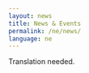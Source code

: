 ```yaml
---
layout: news
title: News & Events
permalink: /ne/news/
language: ne
---
```


Translation needed.

